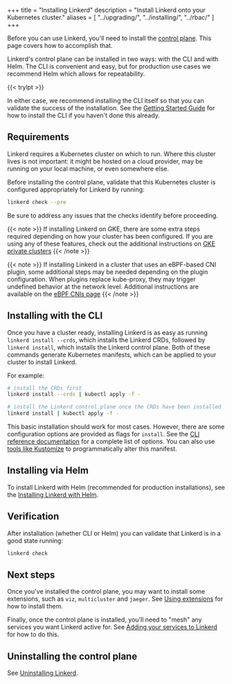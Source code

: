 +++
title = "Installing Linkerd"
description = "Install Linkerd onto your Kubernetes cluster."
aliases = [
  "../upgrading/",
  "../installing/",
  "../rbac/"
]
+++

Before you can use Linkerd, you'll need to install the [control
plane](../../reference/architecture/#control-plane). This page covers how to
accomplish that.

Linkerd's control plane can be installed in two ways: with the CLI and with
Helm. The CLI is convenient and easy, but for production use cases we recommend
Helm which allows for repeatability.

{{< trylpt >}}

In either case, we recommend installing the CLI itself so that you can validate
the success of the installation. See the [Getting Started
Guide](../../getting-started/) for how to install the CLI if you haven't done
this already.

## Requirements

Linkerd requires a Kubernetes cluster on which to run. Where this cluster lives
is not important: it might be hosted on a cloud provider, may be running on your
local machine, or even somewhere else.

Before installing the control plane, validate that this Kubernetes cluster is
configured appropriately for Linkerd by running:

```bash
linkerd check --pre
```

Be sure to address any issues that the checks identify before proceeding.

{{< note >}}
If installing Linkerd on GKE, there are some extra steps required depending on
how your cluster has been configured. If you are using any of these features,
check out the additional instructions on [GKE private
clusters](../../reference/cluster-configuration/#private-clusters)
{{< /note >}}

{{< note >}}
If installing Linkerd in a cluster that uses an eBPF-based CNI plugin, some
additional steps may be needed depending on the plugin configuration. When
plugins replace kube-proxy, they may trigger undefined behavior at the network
level. Additional instructions are available on the [eBPF CNIs
page](../../reference/cluster-configuration/#cilium)
{{< /note >}}

## Installing with the CLI

Once you have a cluster ready, installing Linkerd is as easy as running `linkerd
install --crds`, which installs the Linkerd CRDs, followed by `linkerd install`,
which installs the Linkerd control plane. Both of these commands generate
Kubernetes manifests, which can be applied to your cluster to install Linkerd.

For example:

```bash
# install the CRDs first
linkerd install --crds | kubectl apply -f -

# install the Linkerd control plane once the CRDs have been installed
linkerd install | kubectl apply -f -
```

This basic installation should work for most cases. However, there are some
configuration options are provided as flags for `install`. See the [CLI
reference documentation](../../reference/cli/install/) for a complete list of
options. You can also use [tools like Kustomize](../customize-install/) to
programmatically alter this manifest.

## Installing via Helm

To install Linkerd with Helm (recommended for production installations),
see the [Installing Linkerd with Helm](../install-helm/).

## Verification

After installation (whether CLI or Helm) you can validate that Linkerd is in a
good state running:

```bash
linkerd check
```

## Next steps

Once you've installed the control plane, you may want to install some
extensions, such as `viz`, `multicluster` and `jaeger`. See [Using
extensions](../extensions/) for how to install them.

Finally, once the control plane is installed, you'll need to "mesh" any services
you want Linkerd active for. See [Adding your services to
Linkerd](../../adding-your-service/) for how to do this.

## Uninstalling the control plane

See [Uninstalling Linkerd](../uninstall/).

